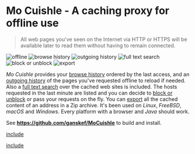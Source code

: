 # Mo Cuishle - A caching proxy for offline use

> All web pages you've seen on the Internet via HTTP or HTTPS will be available later to read them without having to remain connected.

![](images/welcome-offline.png "offline")
![](images/welcome-browse.png "browse history")
![](images/welcome-outgoing.png "outgoing history")
![](images/welcome-search.png "full text search")
![](images/welcome-block.png "block or unblock")
![](images/export-ui.png "export")


*Mo Cuishle* provides your [browse history](2016-01-22-browse-history.md) ordered by the last access, and an [outgoing history](2016-01-21-outgoing-history.md) of the pages you've requested offline to reload if needed. Also a [full text search](2016-01-20-full-text-search.md) over the cached web sites is included. The hosts requested in the last minute are listed and you can decide to [block or unblock](2016-01-19-block-unblock.md) or pass your requests on the fly. You can [export](2016-05-16-export-ui-and-cleaned-titles.md) all the cached content of an address in a Zip archive. It's been used on *Linux*, *FreeBSD*, *macOS* and *Windows*. Every platform with a browser and *Java* should work.

See **https://github.com/ganskef/MoCuishle** to build and install.

[include](navigation.md)

[include](README.md)

